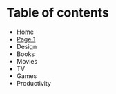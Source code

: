 # Table of contents

* [Home](README.md)
* [Page 1](page-1.md)
* Design
* Books
* Movies
* TV
* Games
* Productivity

